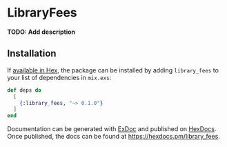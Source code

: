 # LibraryFees

**TODO: Add description**

## Installation

If [available in Hex](https://hex.pm/docs/publish), the package can be installed
by adding `library_fees` to your list of dependencies in `mix.exs`:

```elixir
def deps do
  [
    {:library_fees, "~> 0.1.0"}
  ]
end
```

Documentation can be generated with [ExDoc](https://github.com/elixir-lang/ex_doc)
and published on [HexDocs](https://hexdocs.pm). Once published, the docs can
be found at <https://hexdocs.pm/library_fees>.

